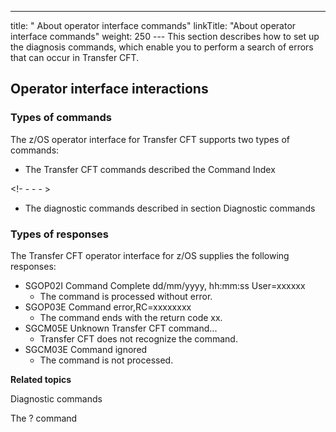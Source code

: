 ---
title: " About operator interface commands"
linkTitle: "About operator interface commands"
weight: 250
--- This section describes how to set up the diagnosis commands, which enable you to perform a search of errors that can occur in Transfer CFT.

## Operator interface interactions

### Types of commands 

The z/OS operator interface for Transfer CFT supports two types of commands:

- The Transfer CFT commands described the Command Index

<!- - - - >

- The diagnostic commands described in section Diagnostic commands

### Types of responses

The Transfer CFT operator interface for z/OS supplies the following responses:

- SGOP02I Command Complete dd/mm/yyyy, hh:mm:ss User=xxxxxx
    - The command is processed without error.
- SGOP03E Command error,RC=xxxxxxxx
    - The command ends with the return code xx.
- SGCM05E Unknown Transfer CFT command...
    - Transfer CFT does not recognize the command.
- SGCM03E Command ignored
    - The command is not processed.

****Related topics****

Diagnostic commands

The ? command
